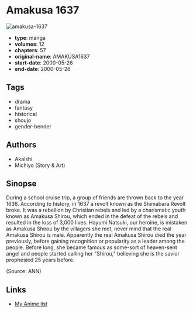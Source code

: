 # Amakusa 1637

![amakusa-1637](https://cdn.myanimelist.net/images/manga/2/164539.jpg)

-   **type**: manga
-   **volumes**: 12
-   **chapters**: 57
-   **original-name**: AMAKUSA1637
-   **start-date**: 2000-05-26
-   **end-date**: 2000-05-26

## Tags

-   drama
-   fantasy
-   historical
-   shoujo
-   gender-bender

## Authors

-   Akaishi
-   Michiyo (Story & Art)

## Sinopse

During a school cruise trip, a group of friends are thrown back to the year 1636. According to history, in 1637 a revolt known as the Shimabara Revolt broke. It was a rebellion by Christian rebels and led by a charismatic youth known as Amakusa Shirou, which ended in the defeat of the rebels and resulted in the loss of 3,000 lives. Hayumi Natsuki, our heroine, is mistaken as Amakusa Shirou by the villagers she met, never mind that the real Amakusa Shirou is male. Apparently the real Amakusa Shirou died the year previously, before gaining recognition or popularity as a leader among the people. Before long, she became famous as some-sort of heaven-sent angel and people started calling her "Shirou," believing she is the savior prophesied 25 years before.

(Source: ANN)

## Links

-   [My Anime list](https://myanimelist.net/manga/4009/Amakusa_1637)
